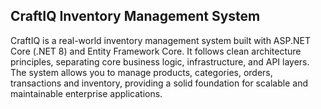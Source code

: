 ## CraftIQ Inventory Management System
CraftIQ is a real-world inventory management system built with ASP.NET Core (.NET 8)
 and Entity Framework Core. It follows clean architecture principles, separating core business logic,
 infrastructure, and API layers. The system allows you to manage products, categories, orders, transactions
and inventory, providing a solid foundation for scalable and maintainable enterprise applications.
